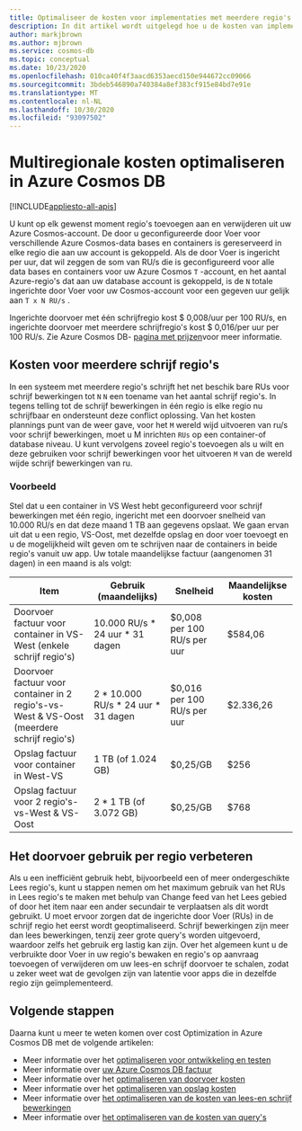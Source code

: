 ```yaml
---
title: Optimaliseer de kosten voor implementaties met meerdere regio's in Azure Cosmos DB
description: In dit artikel wordt uitgelegd hoe u de kosten van implementaties met meerdere regio's in Azure Cosmos DB kunt beheren.
author: markjbrown
ms.author: mjbrown
ms.service: cosmos-db
ms.topic: conceptual
ms.date: 10/23/2020
ms.openlocfilehash: 010ca40f4f3aacd6353aecd150e944672cc09066
ms.sourcegitcommit: 3bdeb546890a740384a8ef383cf915e84bd7e91e
ms.translationtype: MT
ms.contentlocale: nl-NL
ms.lasthandoff: 10/30/2020
ms.locfileid: "93097502"
---
```

# <a name="optimize-multi-region-cost-in-azure-cosmos-db"></a>Multiregionale kosten optimaliseren in Azure Cosmos DB
[!INCLUDE[appliesto-all-apis](includes/appliesto-all-apis.md)]

U kunt op elk gewenst moment regio's toevoegen aan en verwijderen uit uw Azure Cosmos-account. De door u geconfigureerde door Voer voor verschillende Azure Cosmos-data bases en containers is gereserveerd in elke regio die aan uw account is gekoppeld. Als de door Voer is ingericht per uur, dat wil zeggen de som van RU/s die is geconfigureerd voor alle data bases en containers voor uw Azure Cosmos `T` -account, en het aantal Azure-regio's dat aan uw database account is gekoppeld, is de `N` totale ingerichte door Voer voor uw Cosmos-account voor een gegeven uur gelijk aan `T x N RU/s` .

Ingerichte doorvoer met één schrijfregio kost $ 0,008/uur per 100 RU/s, en ingerichte doorvoer met meerdere schrijfregio's kost $ 0,016/per uur per 100 RU/s. Zie Azure Cosmos DB- [pagina met prijzen](https://azure.microsoft.com/pricing/details/cosmos-db/)voor meer informatie.

## <a name="costs-for-multiple-write-regions"></a>Kosten voor meerdere schrijf regio's

In een systeem met meerdere regio's schrijft het net beschik bare RUs voor schrijf bewerkingen tot `N` `N` een toename van het aantal schrijf regio's. In tegens telling tot de schrijf bewerkingen in één regio is elke regio nu schrijfbaar en ondersteunt deze conflict oplossing. Van het kosten plannings punt van de weer gave, voor het `M` wereld wijd uitvoeren van ru/s voor schrijf bewerkingen, moet u M inrichten `RUs` op een container-of database niveau. U kunt vervolgens zoveel regio's toevoegen als u wilt en deze gebruiken voor schrijf bewerkingen voor het uitvoeren `M` van de wereld wijde schrijf bewerkingen van ru.

### <a name="example"></a>Voorbeeld

Stel dat u een container in VS West hebt geconfigureerd voor schrijf bewerkingen met één regio, ingericht met een doorvoer snelheid van 10.000 RU/s en dat deze maand 1 TB aan gegevens opslaat. We gaan ervan uit dat u een regio, VS-Oost, met dezelfde opslag en door voer toevoegt en u de mogelijkheid wilt geven om te schrijven naar de containers in beide regio's vanuit uw app. Uw totale maandelijkse factuur (aangenomen 31 dagen) in een maand is als volgt:

|**Item**|**Gebruik (maandelijks)**|**Snelheid**|**Maandelijkse kosten**|
|----|----|----|----|
|Doorvoer factuur voor container in VS-West (enkele schrijf regio's) |10.000 RU/s * 24 uur * 31 dagen |$0,008 per 100 RU/s per uur |$584,06 |
|Doorvoer factuur voor container in 2 regio's-vs-West & VS-Oost (meerdere schrijf regio's) |2 * 10.000 RU/s * 24 uur * 31 dagen|$0,016 per 100 RU/s per uur |$2.336,26 |
|Opslag factuur voor container in West-VS |1 TB (of 1.024 GB) |$0,25/GB |$256 |
|Opslag factuur voor 2 regio's-vs-West & VS-Oost |2 * 1 TB (of 3.072 GB) |$0,25/GB |$768 |

## <a name="improve-throughput-utilization-on-a-per-region-basis"></a>Het doorvoer gebruik per regio verbeteren

Als u een inefficiënt gebruik hebt, bijvoorbeeld een of meer ondergeschikte Lees regio's, kunt u stappen nemen om het maximum gebruik van het RUs in Lees regio's te maken met behulp van Change feed van het Lees gebied of door het item naar een ander secundair te verplaatsen als dit wordt gebruikt. U moet ervoor zorgen dat de ingerichte door Voer (RUs) in de schrijf regio het eerst wordt geoptimaliseerd. Schrijf bewerkingen zijn meer dan lees bewerkingen, tenzij zeer grote query's worden uitgevoerd, waardoor zelfs het gebruik erg lastig kan zijn. Over het algemeen kunt u de verbruikte door Voer in uw regio's bewaken en regio's op aanvraag toevoegen of verwijderen om uw lees-en schrijf doorvoer te schalen, zodat u zeker weet wat de gevolgen zijn van latentie voor apps die in dezelfde regio zijn geïmplementeerd.

## <a name="next-steps"></a>Volgende stappen

Daarna kunt u meer te weten komen over cost Optimization in Azure Cosmos DB met de volgende artikelen:

* Meer informatie over het [optimaliseren voor ontwikkeling en testen](optimize-dev-test.md)
* Meer informatie over [uw Azure Cosmos DB factuur](understand-your-bill.md)
* Meer informatie over het [optimaliseren van doorvoer kosten](optimize-cost-throughput.md)
* Meer informatie over het [optimaliseren van opslag kosten](optimize-cost-storage.md)
* Meer informatie over [het optimaliseren van de kosten van lees-en schrijf bewerkingen](optimize-cost-reads-writes.md)
* Meer informatie over [het optimaliseren van de kosten van query's](./optimize-cost-reads-writes.md)